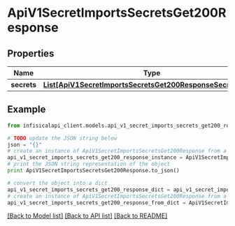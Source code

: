 # ApiV1SecretImportsSecretsGet200Response


## Properties
Name | Type | Description | Notes
------------ | ------------- | ------------- | -------------
**secrets** | [**List[ApiV1SecretImportsSecretsGet200ResponseSecretsInner]**](ApiV1SecretImportsSecretsGet200ResponseSecretsInner.md) |  | 

## Example

```python
from infisicalapi_client.models.api_v1_secret_imports_secrets_get200_response import ApiV1SecretImportsSecretsGet200Response

# TODO update the JSON string below
json = "{}"
# create an instance of ApiV1SecretImportsSecretsGet200Response from a JSON string
api_v1_secret_imports_secrets_get200_response_instance = ApiV1SecretImportsSecretsGet200Response.from_json(json)
# print the JSON string representation of the object
print ApiV1SecretImportsSecretsGet200Response.to_json()

# convert the object into a dict
api_v1_secret_imports_secrets_get200_response_dict = api_v1_secret_imports_secrets_get200_response_instance.to_dict()
# create an instance of ApiV1SecretImportsSecretsGet200Response from a dict
api_v1_secret_imports_secrets_get200_response_from_dict = ApiV1SecretImportsSecretsGet200Response.from_dict(api_v1_secret_imports_secrets_get200_response_dict)
```
[[Back to Model list]](../README.md#documentation-for-models) [[Back to API list]](../README.md#documentation-for-api-endpoints) [[Back to README]](../README.md)


